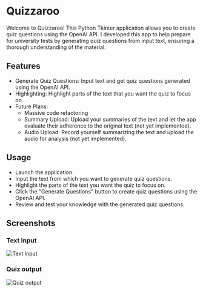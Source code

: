 # Quizzaroo
Welcome to Quizzaroo! This Python Tkinter application allows you to create quiz questions using the OpenAI API. I developed this app to help prepare for university tests by generating quiz questions from input text, ensuring a thorough understanding of the material.

## Features
- Generate Quiz Questions: Input text and get quiz questions generated using the OpenAI API.
- Highlighting: Highlight parts of the text that you want the quiz to focus on.
- Future Plans:
    - Massive code refactoring
  - Summary Upload: Upload your summaries of the text and let the app evaluate their adherence to the original text (not yet implemented).
  - Audio Upload: Record yourself summarizing the text and upload the audio for analysis (not yet implemented).

## Usage
- Launch the application.
- Input the text from which you want to generate quiz questions.
- Highlight the parts of the text you want the quiz to focus on.
- Click the "Generate Questions" button to create quiz questions using the OpenAI API.
- Review and test your knowledge with the generated quiz questions.

## Screenshots
### Text Input
![Text Input](https://github.com/JakubCiesko/quizzarroo/raw/doc-assets/screenshots/input_text.png)

### Quiz output
![Quiz output](https://github.com/JakubCiesko/quizzarroo/raw/doc-assets/screenshots/output_text.png)
